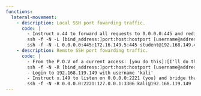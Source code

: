 ```yaml
---
functions:
  lateral-movement:
    - description: Local SSH port fowarding traffic.
      code: |
        - Instruct x.44 to forward all requests to 0.0.0.0:445 and redirect to 172.16.149.5:445
        ssh -f -N -L [bind_address:]port:host:hostport [username@address]
        ssh -f -N -L 0.0.0.0:445:172.16.149.5:445 student@192.168.149.44
    - description: Remote SSH port fowarding traffic.
      code: |
        - From the P.O.V of a current access: [you do this]:[I'll do this]
        ssh -f -N -R [bind_address:]port:host:hostport [username@address]
        - Login to 192.168.119.149 with username 'kali'
        - Instruct x.149 to listen on 0.0.0.0:2221 (you) and bridge that port to access 127.0.0.1:3306 (me)
        ssh -f -N -R 0.0.0.0:2221:127.0.0.1:3306 kali@192.168.119.149
---
```

